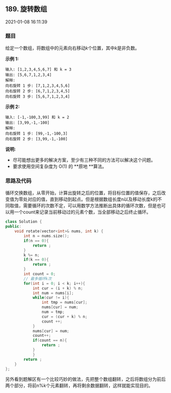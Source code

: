 ## 189. 旋转数组

2021-01-08 16:11:39

### 题目

给定一个数组，将数组中的元素向右移动*k*个位置，其中*k*是非负数。

**示例 1:**

```
输入: [1,2,3,4,5,6,7] 和 k = 3
输出: [5,6,7,1,2,3,4]
解释:
向右旋转 1 步: [7,1,2,3,4,5,6]
向右旋转 2 步: [6,7,1,2,3,4,5]
向右旋转 3 步: [5,6,7,1,2,3,4]
```

**示例 2:**

```
输入: [-1,-100,3,99] 和 k = 2
输出: [3,99,-1,-100]
解释: 
向右旋转 1 步: [99,-1,-100,3]
向右旋转 2 步: [3,99,-1,-100]
```

**说明:**


- 尽可能想出更多的解决方案，至少有三种不同的方法可以解决这个问题。
- 要求使用空间复杂度为 O(1) 的 **原地 **算法。



### 思路及代码

循环交换数组，从零开始，计算出旋转之后的位置，将目标位置的值保存，之后改变值为零处对应的值，直到移动到起点。但是根据数组长度n以及移动长度k的不同取值，需要循环的次数不定，可以用数学方法推断出具体的循环次数，但是也可以用一个count来记录当前移动过的元素个数，当全部移动之后终止循环。


```cpp
class Solution {
public:
    void rotate(vector<int>& nums, int k) {
        int n = nums.size();
        if(n == 0){
            return ;
        }
        k %= n;
        if(k == 0){
            return ;
        }
        int count = 0;
        // 最多循环k次
        for(int i = 0; i < k; i++){
            int cur = (i + k) % n;
            int num = nums[i];
            while(cur != i){
                int tmp = nums[cur];
                nums[cur] = num;
                num = tmp;
                cur = (cur + k) % n;
                count ++;
            }
            nums[cur] = num;
            count++;
            if(count == n){
                return ;
            }
            }
        return ;
    }
};
```

另外看到题解区有一个比较巧妙的做法，先把整个数组翻转，之后将数组分为前后两个部分，将前n%k个元素翻转，再将剩余数据翻转，这样就能实现目的。